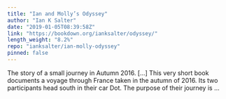 ```yaml
---
title: "Ian and Molly’s Odyssey"
author: "Ian K Salter"
date: "2019-01-05T08:39:58Z"
link: "https://bookdown.org/ianksalter/odyssey/"
length_weight: "8.2%"
repo: "ianksalter/ian-molly-odyssey"
pinned: false
---
```


The story of a small journey in Autumn 2016. [...] This very short book documents a voyage through France taken in the autumn of 2016. Its two participants head south in their car Dot. The purpose of their journey is ...
